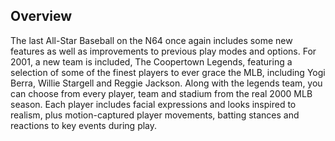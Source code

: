 ## Overview

The last All-Star Baseball on the N64 once again includes some new features as well as improvements to previous play modes and options. For 2001, a new team is included, The Coopertown Legends, featuring a selection of some of the finest players to ever grace the MLB, including Yogi Berra, Willie Stargell and Reggie Jackson. Along with the legends team, you can choose from every player, team and stadium from the real 2000 MLB season. Each player includes facial expressions and looks inspired to realism, plus motion-captured player movements, batting stances and reactions to key events during play.